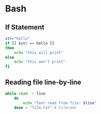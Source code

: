 # Bash

## If Statement
```bash
str="hello"
if [[ $str == hello ]]
then
    echo "this will print"
else
    echo "this won't print"
fi
```


## Reading file line-by-line

```bash
while read -r line                                                                    
    do
        echo "Text read from file: $line"
    done < "file.txt" # Filename
```

